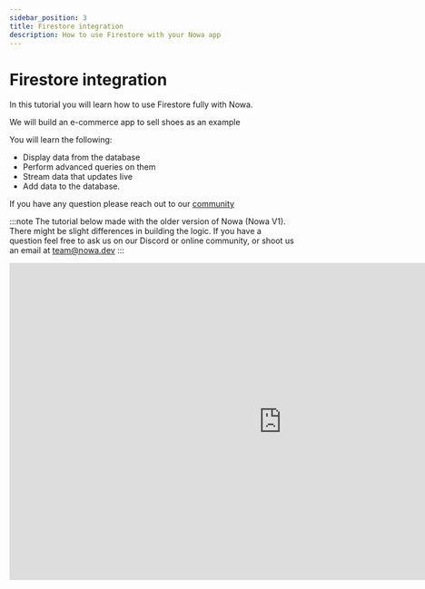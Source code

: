 ```yaml
---
sidebar_position: 3
title: Firestore integration
description: How to use Firestore with your Nowa app
---
```


# Firestore integration

In this tutorial you will learn how to use Firestore fully with Nowa.

We will build an e-commerce app to sell shoes as an example

You will learn the following:
- Display data from the database
- Perform advanced queries on them
- Stream data that updates live
- Add data to the database. 

If you have any question please reach out to our [community](https://community.nowa.dev)

:::note
The tutorial below made with the older version of Nowa (Nowa V1). There might be slight differences in building the logic. If you have a question feel free to ask us on our Discord or online community, or shoot us an email at team@nowa.dev
:::


<iframe width="958" height="559" src="https://www.youtube.com/embed/vg4-c-BQCrk" title="Firestore Full Tutorial | Build a Flutter e-commerce app to sell shoes using Nowa and Firebase" frameborder="0" allow="accelerometer; autoplay; clipboard-write; encrypted-media; gyroscope; picture-in-picture; web-share" referrerpolicy="strict-origin-when-cross-origin" allowfullscreen></iframe>